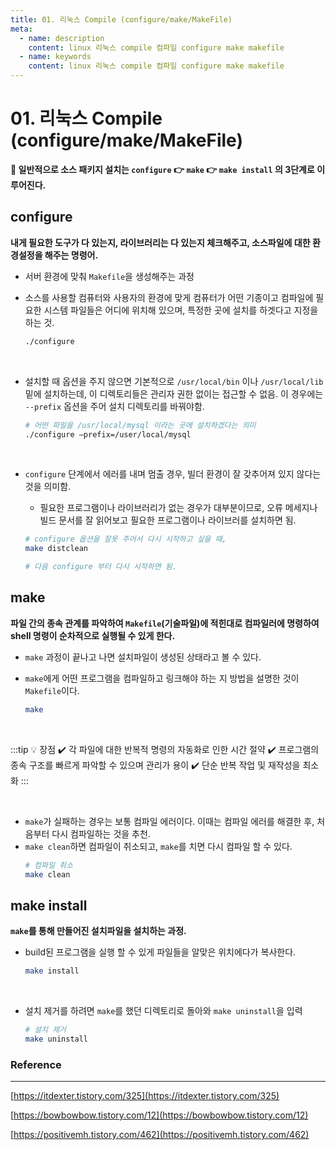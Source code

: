```yaml
---
title: 01. 리눅스 Compile (configure/make/MakeFile)
meta:
  - name: description
    content: linux 리눅스 compile 컴파일 configure make makefile 
  - name: keywords
    content: linux 리눅스 compile 컴파일 configure make makefile 
---
```


# 01. 리눅스 Compile (configure/make/MakeFile)

**🎨 일반적으로 소스 패키지 설치는 `configure` 👉 `make` 👉 `make install` 의 3단계로 이루어진다.**

## configure

**내게 필요한 도구가 다 있는지, 라이브러리는 다 있는지 체크해주고,  소스파일에 대한 환경설정을 해주는 명령어.**

- 서버 환경에 맞춰 `Makefile`을 생성해주는 과정
- 소스를 사용할 컴퓨터와 사용자의 환경에 맞게 컴퓨터가 어떤 기종이고 컴파일에 필요한 시스템 파일들은 어디에 위치해 있으며, 특정한 곳에 설치를 하겟다고 지정을 하는 것.

  ```bash
  ./configure
  ```
<br/>

- 설치할 때 옵션을 주지 않으면 기본적으로 `/usr/local/bin` 이나 `/usr/local/lib` 밑에 설치하는데, 이 디렉토리들은 관리자 권한 없이는 접근할 수 없음. 이 경우에는 `--prefix` 옵션을 주어 설치 디렉토리를 바꿔야함.
    
    ```bash
    # 어떤 파일을 /usr/local/mysql 이라는 곳에 설치하겠다는 의미
    ./configure —prefix=/user/local/mysql
    ```
    
<br/>

- `configure` 단계에서 에러를 내며 멈출 경우, 빌더 환경이 잘 갖추어져 있지 않다는 것을 의미함.
    - 필요한 프로그램이나 라이브러리가 없는 경우가 대부분이므로, 오류 메세지나 빌드 문서를 잘 읽어보고 필요한 프로그램이나 라이브러를 설치하면 됨.
    
    ```bash
    # configure 옵션을 잘못 주어서 다시 시작하고 싶을 때,
    make distclean
    
    # 다음 configure 부터 다시 시작하면 됨.
    ```

## make

**파일 간의 종속 관계를 파악하여 `Makefile`(기술파일)에 적힌대로 컴파일러에 명령하여 shell 명령이 순차적으로 실행될 수 있게 한다.**

- `make` 과정이 끝나고 나면 설치파일이 생성된 상태라고 볼 수 있다.
- `make`에게 어떤 프로그램을 컴파일하고 링크해야 하는 지 방법을 설명한 것이 `Makefile`이다.

  ```bash
  make
  ```

<br/>

:::tip 💡 장점
✔️ 각 파일에 대한 반복적 명령의 자동화로 인한 시간 절약
✔️ 프로그램의 종속 구조를 빠르게 파악할 수 있으며 관리가 용이
✔️ 단순 반복 작업 및 재작성을 최소화
:::

<br/>

- `make`가 실패하는 경우는 보통 컴파일 에러이다. 이때는 컴파일 에러를 해결한 후, 처음부터 다시 컴파일하는 것을 추천.
- `make clean`하면 컴파일이 취소되고, `make`를 치면 다시 컴파일 할 수 있다.
    ```bash
    # 컴파일 취소
    make clean
    ```

## make install

**`make`를 통해 만들어진 설치파일을 설치하는 과정.**

- build된 프로그램을 실행 할 수 있게 파일들을 알맞은 위치에다가 복사한다.

  ```bash
  make install
  ```

<br/>

- 설치 제거를 하려면 `make`를 했던 디렉토리로 돌아와 `make uninstall`을 입력

  ```bash
  # 설치 제거
  make uninstall
  ```

### Reference

---

[https://itdexter.tistory.com/325](https://itdexter.tistory.com/325)

[https://bowbowbow.tistory.com/12](https://bowbowbow.tistory.com/12)

[https://positivemh.tistory.com/462](https://positivemh.tistory.com/462)